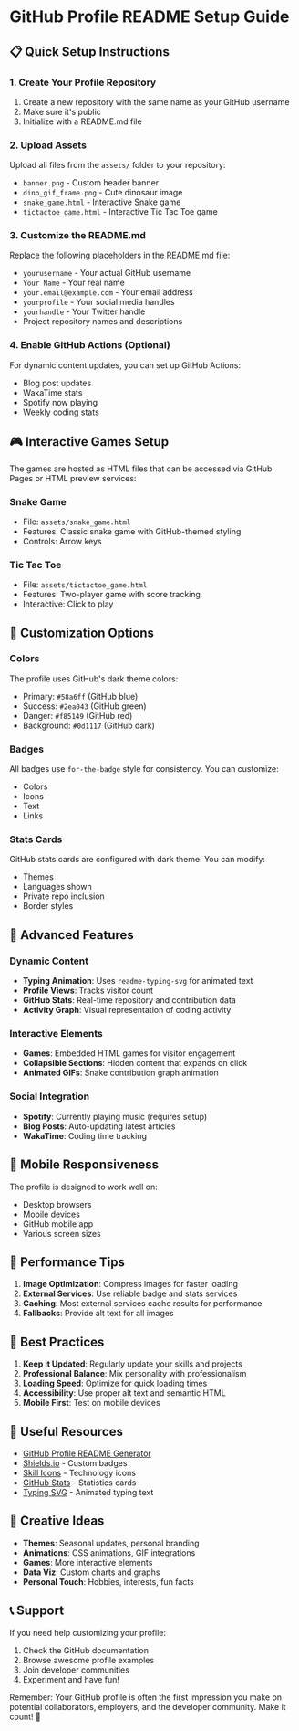 # GitHub Profile README Setup Guide

## 📋 Quick Setup Instructions

### 1. Create Your Profile Repository
1. Create a new repository with the same name as your GitHub username
2. Make sure it's public
3. Initialize with a README.md file

### 2. Upload Assets
Upload all files from the `assets/` folder to your repository:
- `banner.png` - Custom header banner
- `dino_gif_frame.png` - Cute dinosaur image
- `snake_game.html` - Interactive Snake game
- `tictactoe_game.html` - Interactive Tic Tac Toe game

### 3. Customize the README.md
Replace the following placeholders in the README.md file:
- `yourusername` - Your actual GitHub username
- `Your Name` - Your real name
- `your.email@example.com` - Your email address
- `yourprofile` - Your social media handles
- `yourhandle` - Your Twitter handle
- Project repository names and descriptions

### 4. Enable GitHub Actions (Optional)
For dynamic content updates, you can set up GitHub Actions:
- Blog post updates
- WakaTime stats
- Spotify now playing
- Weekly coding stats

## 🎮 Interactive Games Setup

The games are hosted as HTML files that can be accessed via GitHub Pages or HTML preview services:

### Snake Game
- File: `assets/snake_game.html`
- Features: Classic snake game with GitHub-themed styling
- Controls: Arrow keys

### Tic Tac Toe
- File: `assets/tictactoe_game.html`
- Features: Two-player game with score tracking
- Interactive: Click to play

## 🎨 Customization Options

### Colors
The profile uses GitHub's dark theme colors:
- Primary: `#58a6ff` (GitHub blue)
- Success: `#2ea043` (GitHub green)
- Danger: `#f85149` (GitHub red)
- Background: `#0d1117` (GitHub dark)

### Badges
All badges use `for-the-badge` style for consistency. You can customize:
- Colors
- Icons
- Text
- Links

### Stats Cards
GitHub stats cards are configured with dark theme. You can modify:
- Themes
- Languages shown
- Private repo inclusion
- Border styles

## 🔧 Advanced Features

### Dynamic Content
- **Typing Animation**: Uses `readme-typing-svg` for animated text
- **Profile Views**: Tracks visitor count
- **GitHub Stats**: Real-time repository and contribution data
- **Activity Graph**: Visual representation of coding activity

### Interactive Elements
- **Games**: Embedded HTML games for visitor engagement
- **Collapsible Sections**: Hidden content that expands on click
- **Animated GIFs**: Snake contribution graph animation

### Social Integration
- **Spotify**: Currently playing music (requires setup)
- **Blog Posts**: Auto-updating latest articles
- **WakaTime**: Coding time tracking

## 📱 Mobile Responsiveness

The profile is designed to work well on:
- Desktop browsers
- Mobile devices
- GitHub mobile app
- Various screen sizes

## 🚀 Performance Tips

1. **Image Optimization**: Compress images for faster loading
2. **External Services**: Use reliable badge and stats services
3. **Caching**: Most external services cache results for performance
4. **Fallbacks**: Provide alt text for all images

## 🎯 Best Practices

1. **Keep it Updated**: Regularly update your skills and projects
2. **Professional Balance**: Mix personality with professionalism
3. **Loading Speed**: Optimize for quick loading times
4. **Accessibility**: Use proper alt text and semantic HTML
5. **Mobile First**: Test on mobile devices

## 🔗 Useful Resources

- [GitHub Profile README Generator](https://rahuldkjain.github.io/gh-profile-readme-generator/)
- [Shields.io](https://shields.io/) - Custom badges
- [Skill Icons](https://skillicons.dev/) - Technology icons
- [GitHub Stats](https://github.com/anuraghazra/github-readme-stats) - Statistics cards
- [Typing SVG](https://readme-typing-svg.demolab.com/) - Animated typing text

## 🎨 Creative Ideas

- **Themes**: Seasonal updates, personal branding
- **Animations**: CSS animations, GIF integrations
- **Games**: More interactive elements
- **Data Viz**: Custom charts and graphs
- **Personal Touch**: Hobbies, interests, fun facts

## 📞 Support

If you need help customizing your profile:
1. Check the GitHub documentation
2. Browse awesome profile examples
3. Join developer communities
4. Experiment and have fun!

Remember: Your GitHub profile is often the first impression you make on potential collaborators, employers, and the developer community. Make it count! 🌟

